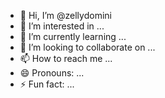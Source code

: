 - 👋 Hi, I’m @zellydomini
- 👀 I’m interested in ...
- 🌱 I’m currently learning ...
- 💞️ I’m looking to collaborate on ...
- 📫 How to reach me ...
- 😄 Pronouns: ...
- ⚡ Fun fact: ...

<!---
zellydomini/zellydomini is a ✨ special ✨ repository because its `README.md` (this file) appears on your GitHub profile.
You can click the Preview link to take a look at your changes.
--->

